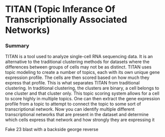 # TITAN (Topic Inferance Of Transcriptionally Associated Networks)

### Summary

TITAN is a tool used to analyze single-cell RNA sequencing data. It is an alternative to the traditional clustering methods for datasets where the differences between groups of cells may not be as distinct. TITAN uses topic modeling to create a number of topics, each with its own unique gene expression profile. The cells are then scored based on how much they express that profile. This is what separates TITAN from traditional clustering. In traditional clustering, the clusters are binary, a cell belongs to one cluster and that cluster only. This topic scoring system allows for a cell to score highly in multiple topics. One can then extract the gene expression profile from a topic to attempt to connect the topic to some sort of transcriptional network. Now you can identify multiple different transcriptional networks that are present in the dataset and determine which cells express that network and how strongly they are expressing it



Fake 23 blast with a backside george reverse 
